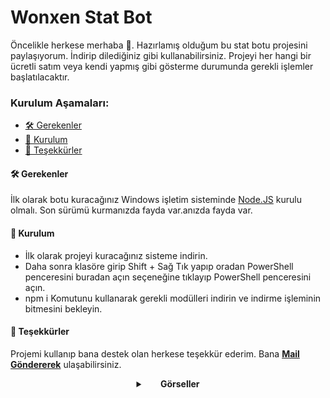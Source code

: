# Wonxen Stat Bot

Öncelikle herkese merhaba 👋. Hazırlamış olduğum bu stat botu projesini paylaşıyorum. İndirip dilediğiniz gibi kullanabilirsiniz. Projeyi her hangi bir ücretli satım veya kendi yapmış gibi gösterme durumunda gerekli işlemler başlatılacaktır.

### Kurulum Aşamaları:

- [🛠 Gerekenler](#-gerekenler)
- [📩 Kurulum](#-kurulum)
- [🙏 Teşekkürler](#-teşekkürler)

#### 🛠 Gerekenler

İlk olarak botu kuracağınız Windows işletim sisteminde [Node.JS](https://nodejs.org/en/) kurulu olmalı. Son sürümü kurmanızda fayda var.anızda fayda var.

#### 📩 Kurulum

- İlk olarak projeyi kuracağınız sisteme indirin.
- Daha sonra klasöre girip Shift + Sağ Tık yapıp oradan PowerShell penceresini buradan açın seçeneğine tıklayıp PowerShell penceresini açın.
- npm i Komutunu kullanarak gerekli modülleri indirin ve indirme işleminin bitmesini bekleyin.

#### 🙏 Teşekkürler

Projemi kullanıp bana destek olan herkese teşekkür ederim. Bana [**Mail Göndererek**](mailto:emreecanbaltaa@icloud.com) ulaşabilirsiniz.

 <details>
    <summary align="center"> &nbsp; &nbsp; &nbsp; <b>Görseller</b></summary>
    <p align="center">
      ![image](https://cdn.discordapp.com/attachments/828589873253449838/936245529938108456/unknown.png)
     
      ![image](https://cdn.discordapp.com/attachments/828589873253449838/936245681675468820/unknown.png)
     
      ![image](https://cdn.discordapp.com/attachments/828589873253449838/936245759123271750/unknown.png)
  </p>
  </details>
  

